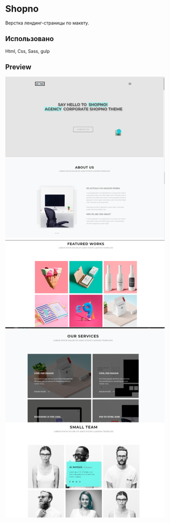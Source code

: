 # Shopno
Верстка лендинг-страницы  по макету.


## Использовано
Html, Css, Sass, gulp

## Preview

<img src = https://github.com/NikitaTrifonov/Shopno/blob/master/screenshots/section-1.png>
<img src = https://github.com/NikitaTrifonov/Shopno/blob/master/screenshots/section-2.png>
<img src = https://github.com/NikitaTrifonov/Shopno/blob/master/screenshots/section-3.png>
<img src = https://github.com/NikitaTrifonov/Shopno/blob/master/screenshots/section-4.png>
<img src = https://github.com/NikitaTrifonov/Shopno/blob/master/screenshots/section-5.png>

